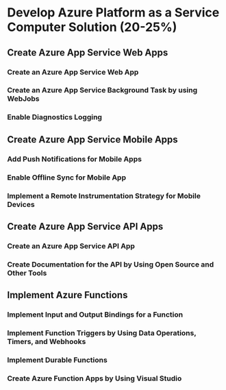 # Develop Azure Platform as a Service Computer Solution (20-25%)

## Create Azure App Service Web Apps

### Create an Azure App Service Web App

### Create an Azure App Service Background Task by using WebJobs

### Enable Diagnostics Logging

## Create Azure App Service Mobile Apps

### Add Push Notifications for Mobile Apps

### Enable Offline Sync for Mobile App

### Implement a Remote Instrumentation Strategy for Mobile Devices

## Create Azure App Service API Apps

### Create an Azure App Service API App

### Create Documentation for the API by Using Open Source and Other Tools

## Implement Azure Functions

### Implement Input and Output Bindings for a Function

### Implement Function Triggers by Using Data Operations, Timers, and Webhooks

### Implement Durable Functions

### Create Azure Function Apps by Using Visual Studio